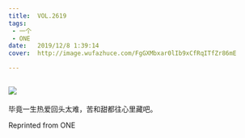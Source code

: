 ```yaml
---
title:	VOL.2619
tags:
 - 一个
 - ONE
date:	2019/12/8 1:39:14
cover:	http://image.wufazhuce.com/FgGXMbxar0lIb9xCfRqITfZr86mE

---
```

![](http://image.wufazhuce.com/FgGXMbxar0lIb9xCfRqITfZr86mE)
---

毕竟一生热爱回头太难，苦和甜都往心里藏吧。
 
Reprinted from ONE
